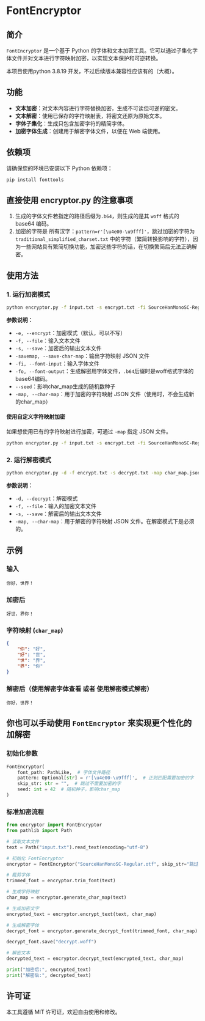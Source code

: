 # FontEncryptor

## 简介

`FontEncryptor` 是一个基于 Python 的字体和文本加密工具。它可以通过子集化字体文件并对文本进行字符映射加密，以实现文本保护和可逆转换。

本项目使用python 3.8.19 开发，不过后续版本兼容性应该有的（大概）。

## 功能

- **文本加密**：对文本内容进行字符替换加密，生成不可读但可逆的密文。
- **文本解密**：使用已保存的字符映射表，将密文还原为原始文本。
- **字体子集化**：生成只包含加密字符的精简字体。
- **加密字体生成**：创建用于解密字体文件，以便在 Web 端使用。

## 依赖项

请确保您的环境已安装以下 Python 依赖项：

```bash
pip install fonttools
```

## 直接使用 encryptor.py 的注意事项

1. 生成的字体文件若指定的路径后缀为`.b64`，则生成的是其 `woff` 格式的 base64 编码。
2. 加密的字符是 所有汉字：`pattern=r'[\u4e00-\u9fff]'`，跳过加密的字符为 `traditional_simplified_charset.txt` 中的字符（繁简转换影响的字符），因为一些网站具有繁简切换功能，加密这些字符的话，在切换繁简后无法正确解密。

## 使用方法

### 1. 运行加密模式

```bash
python encryptor.py -f input.txt -s encrypt.txt -fi SourceHanMonoSC-Regular.otf -fo decrypt.woff -savemap char_map.json
```

**参数说明：**

- `-e, --encrypt`：加密模式（默认，可以不写）
- `-f, --file`：输入文本文件
- `-s, --save`：加密后的输出文本文件
- `-savemap, --save-char-map`：输出字符映射 JSON 文件
- `-fi, --font-input`：输入字体文件
- `-fo, --font-output`：生成解密用字体文件，`.b64`后缀时是woff格式字体的base64编码。
- `--seed`：影响char_map生成的随机数种子
- `-map, --char-map`：用于加密的字符映射 JSON 文件（使用时，不会生成新的char_map）

#### 使用自定义字符映射加密

如果想使用已有的字符映射进行加密，可通过 `-map` 指定 JSON 文件。

```bash
python encryptor.py -f input.txt -s encrypt.txt -fi SourceHanMonoSC-Regular.otf -fo decrypt.woff -map char_map.json
```

### 2. 运行解密模式

```bash
python encryptor.py -d -f encrypt.txt -s decrypt.txt -map char_map.json
```

**参数说明：**

- `-d, --decrypt`：解密模式
- `-f, --file`：输入的加密文本文件
- `-s, --save`：解密后的输出文本文件
- `-map, --char-map`：用于解密的字符映射 JSON 文件。在解密模式下是必须的。

## 示例

### 输入

```text
你好，世界！
```

### 加密后

```text
好世，界你！
```

### 字符映射 (`char_map`)

```json
{
    "你": "好",
    "好": "世",
    "世": "界",
    "界": "你"
}
```

### 解密后（使用解密字体查看 或者 使用解密模式解密）

```text
你好，世界！
```

## 你也可以手动使用 `FontEncryptor` 来实现更个性化的加解密

### 初始化参数

```python
FontEncryptor(
    font_path: PathLike,  # 字体文件路径
    pattern: Optional[str] = r'[\u4e00-\u9fff]',  # 正则匹配需要加密的字
    skip_str: str = "",  # 跳过不需要加密的字
    seed: int = 42  # 随机种子，影响char_map
)
```

### 标准加密流程

```python
from encryptor import FontEncryptor
from pathlib import Path

# 读取文本文件
text = Path("input.txt").read_text(encoding="utf-8")

# 初始化 FontEncryptor
encryptor = FontEncryptor("SourceHanMonoSC-Regular.otf", skip_str="跳过的字符", seed=42)

# 裁剪字体
trimmed_font = encryptor.trim_font(text)

# 生成字符映射
char_map = encryptor.generate_char_map(text)

# 生成加密文字
encrypted_text = encryptor.encrypt_text(text, char_map)

# 生成解密字体
decrypt_font = encryptor.generate_decrypt_font(trimmed_font, char_map)

decrypt_font.save("decrypt.woff")

# 解密文本
decrypted_text = encryptor.decrypt_text(encrypted_text, char_map)

print("加密后:", encrypted_text)
print("解密后:", decrypted_text)
```

## 许可证

本工具遵循 MIT 许可证，欢迎自由使用和修改。
